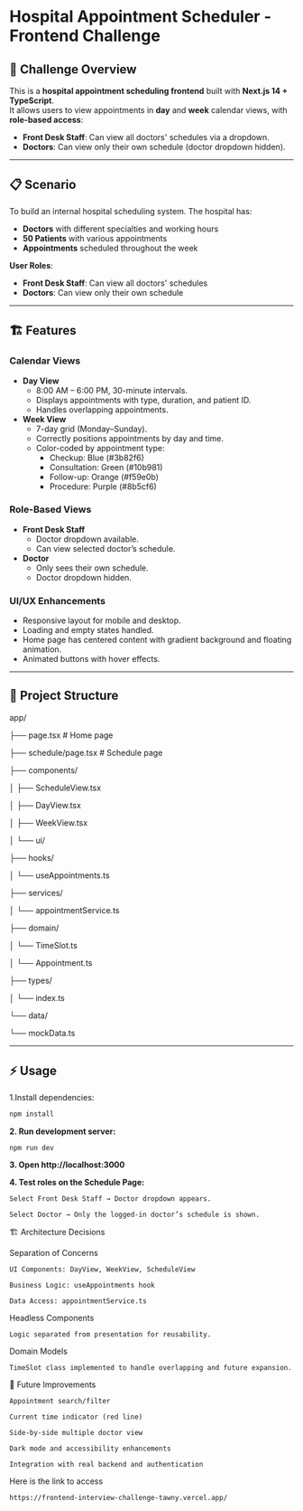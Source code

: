 # Hospital Appointment Scheduler - Frontend Challenge

## 🎯 Challenge Overview

This is a **hospital appointment scheduling frontend** built with **Next.js 14 + TypeScript**.  
It allows users to view appointments in **day** and **week** calendar views, with **role-based access**:

- **Front Desk Staff**: Can view all doctors' schedules via a dropdown.
- **Doctors**: Can view only their own schedule (doctor dropdown hidden).

---

## 📋 Scenario

To build an internal hospital scheduling system. The hospital has:
- **Doctors** with different specialties and working hours
- **50 Patients** with various appointments
- **Appointments** scheduled throughout the week

**User Roles**:
- **Front Desk Staff**: Can view all doctors' schedules
- **Doctors**: Can view only their own schedule

---

## 🏗️ Features

### Calendar Views
- **Day View**
  - 8:00 AM – 6:00 PM, 30-minute intervals.
  - Displays appointments with type, duration, and patient ID.
  - Handles overlapping appointments.
- **Week View**
  - 7-day grid (Monday–Sunday).
  - Correctly positions appointments by day and time.
  - Color-coded by appointment type:
    - Checkup: Blue (#3b82f6)
    - Consultation: Green (#10b981)
    - Follow-up: Orange (#f59e0b)
    - Procedure: Purple (#8b5cf6)

### Role-Based Views
- **Front Desk Staff**
  - Doctor dropdown available.
  - Can view selected doctor’s schedule.
- **Doctor**
  - Only sees their own schedule.
  - Doctor dropdown hidden.

### UI/UX Enhancements
- Responsive layout for mobile and desktop.
- Loading and empty states handled.
- Home page has centered content with gradient background and floating animation.
- Animated buttons with hover effects.

---

## 📁 Project Structure

app/

├── page.tsx # Home page

├── schedule/page.tsx # Schedule page

├── components/

│ ├── ScheduleView.tsx

│ ├── DayView.tsx

│ ├── WeekView.tsx

│ └── ui/

├── hooks/

│ └── useAppointments.ts

├── services/

│ └── appointmentService.ts

├── domain/

│ └── TimeSlot.ts

│ └── Appointment.ts

├── types/

│ └── index.ts

└── data/

└── mockData.ts


---

## ⚡ Usage

1.Install dependencies:
```bash
npm install
 ```
**2. Run development server:**
```
npm run dev
```
**3. Open http://localhost:3000**

**4. Test roles on the Schedule Page:**
```
Select Front Desk Staff → Doctor dropdown appears.

Select Doctor → Only the logged-in doctor’s schedule is shown.
```

🏗️ Architecture Decisions

Separation of Concerns
```
UI Components: DayView, WeekView, ScheduleView

Business Logic: useAppointments hook

Data Access: appointmentService.ts
```
Headless Components
```
Logic separated from presentation for reusability.
```
Domain Models
```
TimeSlot class implemented to handle overlapping and future expansion.
```
📌 Future Improvements
```
Appointment search/filter

Current time indicator (red line)

Side-by-side multiple doctor view

Dark mode and accessibility enhancements

Integration with real backend and authentication
```
Here is the link to access
```
https://frontend-interview-challenge-tawny.vercel.app/




